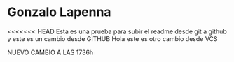 # Gonzalo Lapenna
<<<<<<< HEAD
Esta es una prueba para subir el readme desde git a github
y este es un cambio desde GITHUB
Hola este es otro cambio desde VCS

NUEVO CAMBIO A LAS 1736h